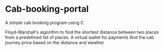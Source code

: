 # Cab-booking-portal
A simple cab booking program using C

Floyd-Warshall's algorithm to find the shortest distance between two places from a predefined list of places.
A virtual wallet for payments
And the cab journey price based on the distance and weather
